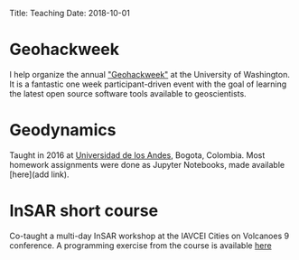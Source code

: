 Title: Teaching
Date: 2018-10-01


# Geohackweek

I help organize the annual ["Geohackweek"](https://geohackweek.github.io) at the University of Washington. It is a fantastic one week participant-driven event with the goal of learning the latest open source software tools available to geoscientists.

# Geodynamics

Taught in 2016 at [Universidad de los Andes](https://geociencias.uniandes.edu.co), Bogota, Colombia. Most homework assignments were done as Jupyter Notebooks, made available [here](add link).

# InSAR short course

Co-taught a multi-day InSAR workshop at the IAVCEI Cities on Volcanoes 9 conference. A programming exercise from the course is available [here](https://github.com/scottyhq/cov9)
